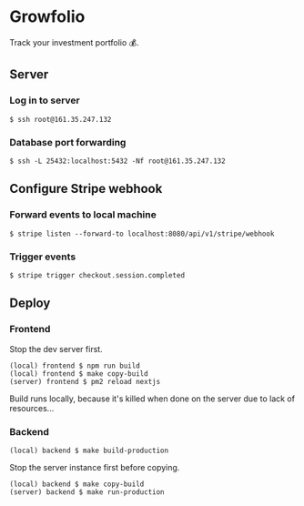 # Growfolio

Track your investment portfolio 💰.

## Server

### Log in to server

    $ ssh root@161.35.247.132

### Database port forwarding

    $ ssh -L 25432:localhost:5432 -Nf root@161.35.247.132

## Configure Stripe webhook

### Forward events to local machine

    $ stripe listen --forward-to localhost:8080/api/v1/stripe/webhook

### Trigger events 

    $ stripe trigger checkout.session.completed

## Deploy

### Frontend

Stop the dev server first. 

    (local) frontend $ npm run build
    (local) frontend $ make copy-build
    (server) frontend $ pm2 reload nextjs

Build runs locally, because it's killed when done on the server due to lack of resources...

### Backend

    (local) backend $ make build-production

Stop the server instance first before copying.

    (local) backend $ make copy-build
    (server) backend $ make run-production
